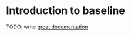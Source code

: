 # Introduction to baseline

TODO: write [great documentation](http://jacobian.org/writing/great-documentation/what-to-write/)
